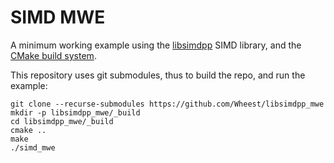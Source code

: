 # SIMD MWE

A minimum working example using the [libsimdpp](https://github.com/p12tic/libsimdpp) SIMD library, and the [CMake build system](https://cmake.org/).

This repository uses git submodules, thus to build the repo, and run the example:

```
git clone --recurse-submodules https://github.com/Wheest/libsimdpp_mwe
mkdir -p libsimdpp_mwe/_build
cd libsimdpp_mwe/_build
cmake ..
make
./simd_mwe
```
